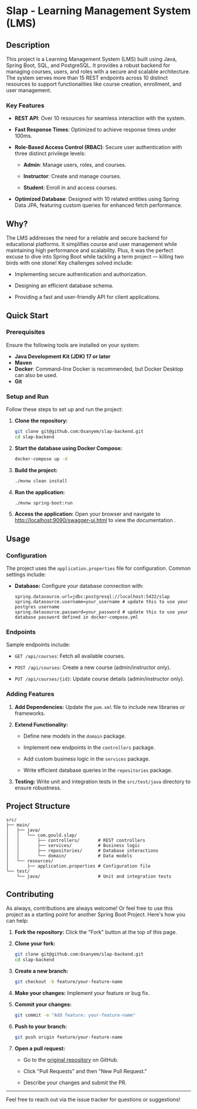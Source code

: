 
# Slap - Learning Management System (LMS)

## Description

This project is a Learning Management System (LMS) built using Java, Spring Boot, SQL, and PostgreSQL. It provides a robust backend for managing courses, users, and roles with a secure and scalable architecture. The system serves more than 15 REST endpoints across 10 distinct resources to support functionalities like course creation, enrollment, and user management.

### Key Features

-   **REST API**: Over 10 resources for seamless interaction with the system.
    
-   **Fast Response Times**: Optimized to achieve response times under 100ms.
    
-   **Role-Based Access Control (RBAC)**: Secure user authentication with three distinct privilege levels:
    
    -   **Admin**: Manage users, roles, and courses.
        
    -   **Instructor**: Create and manage courses.
        
    -   **Student**: Enroll in and access courses.
        
-   **Optimized Database**: Designed with 10 related entities using Spring Data JPA, featuring custom queries for enhanced fetch performance.
    

## Why?


The LMS addresses the need for a reliable and secure backend for educational platforms. It simplifies course and user management while maintaining high performance and scalability. Plus, it was the perfect excuse to dive into Spring Boot while tackling a term project — killing two birds with one stone! Key challenges solved include:

-   Implementing secure authentication and authorization.
    
-   Designing an efficient database schema.
    
-   Providing a fast and user-friendly API for client applications.
    

## Quick Start

### Prerequisites


Ensure the following tools are installed on your system:

-   **Java Development Kit (JDK) 17 or later**
-   **Maven**
-   **Docker**: Command-line Docker is recommended, but Docker Desktop can also be used.
-   **Git**
    



### Setup and Run

Follow these steps to set up and run the project:

1.  **Clone the repository:**
    
    ```bash
    git clone git@github.com:Osanyem/slap-backend.git
    cd slap-backend
    ```

2.  **Start the database using Docker Compose:**
    
    ```bash
    docker-compose up -d
    ```

3.  **Build the project:**
    
    ```bash
    ./mvnw clean install
    ```

4.  **Run the application:**
    
    ```bash
    ./mvnw spring-boot:run
    ```

5.  **Access the application:** Open your browser and navigate to [http://localhost:9090/swagger-ui.html](http://localhost:9090/swagger-ui.html) to view the documentation .


    

## Usage

### Configuration

The project uses the `application.properties` file for configuration. Common settings include:

-   **Database:** Configure your database connection with:
    
    ```
    spring.datasource.url=jdbc:postgresql://localhost:5432/slap
    spring.datasource.username=your_username # update this to use your postgres username
    spring.datasource.password=your_password # update this to use your database password defined in docker-compose.yml
    ```
    

    

### Endpoints

Sample endpoints include:    
-   `GET /api/courses`: Fetch all available courses.
    
-   `POST /api/courses`: Create a new course (admin/instructor only).
    
-   `PUT /api/courses/{id}`: Update course details (admin/instructor only).
    

### Adding Features

1.  **Add Dependencies:** Update the `pom.xml` file to include new libraries or frameworks.
    
2.  **Extend Functionality:**
    
    -   Define new models in the `domain` package.
        
    -   Implement new endpoints in the `controllers` package.
        
    -   Add custom business logic in the `services` package.
        
    -   Write efficient database queries in the `repositories` package.
        
3.  **Testing:** Write unit and integration tests in the `src/test/java` directory to ensure robustness.
    

## Project Structure

```
src/
├── main/
│   ├── java/
│   │   └── com.gould.slap/
│   │       ├── controllers/       # REST controllers
│   │       ├── services/          # Business logic
│   │       ├── repositories/      # Database interactions
│   │       └── domain/            # Data models
│   └── resources/
│       ├── application.properties # Configuration file
└── test/
    └── java/                      # Unit and integration tests
```

## Contributing

As always, contributions are always welcome! Or feel free to use this project as a starting point for another Spring Boot Project. Here's how you can help:

1.  **Fork the repository:** Click the "Fork" button at the top of this page.
    
2.  **Clone your fork:**
    
    ```bash
    git clone git@github.com:Osanyem/slap-backend.git 
    cd slap-backend
    ```
    
3.  **Create a new branch:**
    
    ```bash
    git checkout -b feature/your-feature-name
    ```
    
4.  **Make your changes:** Implement your feature or bug fix.
    
5.  **Commit your changes:**
    
    ```bash
    git commit -m "Add feature: your-feature-name"
    ```
    
6.  **Push to your branch:**
    
    ```bash
    git push origin feature/your-feature-name
    ```
    
7.  **Open a pull request:**
    
    -   Go to the [original repository](https://github.com/Osanyem/slap-backend) on GitHub.
        
    -   Click "Pull Requests" and then "New Pull Request."
        
    -   Describe your changes and submit the PR.
        

----------

Feel free to reach out via the issue tracker for questions or suggestions!